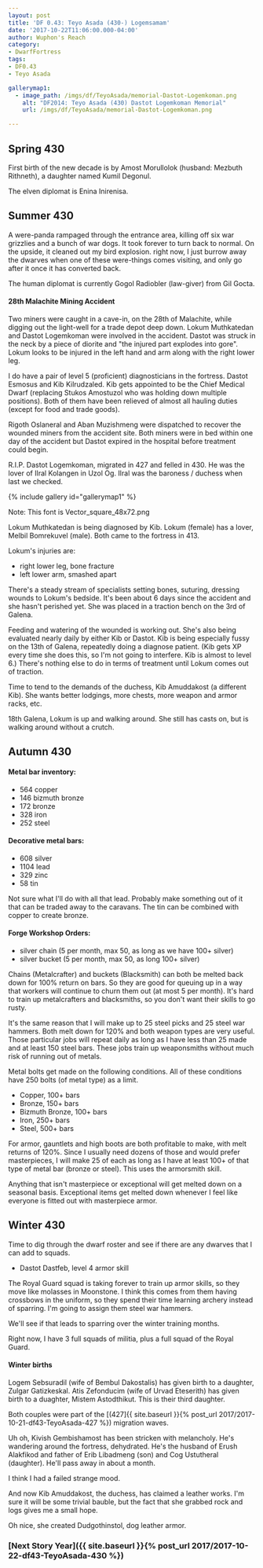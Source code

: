 ```yaml
---
layout: post
title: 'DF 0.43: Teyo Asada (430-) Logemsamam'
date: '2017-10-22T11:06:00.000-04:00'
author: Wuphon's Reach
category:
- DwarfFortress
tags:
- DF0.43
- Teyo Asada

gallerymap1:
  - image_path: /imgs/df/TeyoAsada/memorial-Dastot-Logemkoman.png
    alt: "DF2014: Teyo Asada (430) Dastot Logemkoman Memorial"
    url: /imgs/df/TeyoAsada/memorial-Dastot-Logemkoman.png

---
```


## Spring 430

First birth of the new decade is by Amost Morullolok (husband: Mezbuth Rithneth), a daughter named Kumil Degonul.

The elven diplomat is Enina Inirenisa.

## Summer 430

A were-panda rampaged through the entrance area, killing off six war grizzlies and a bunch of war dogs.  It took forever to turn back to normal.  On the upside, it cleaned out my bird explosion.  right now, I just burrow away the dwarves when one of these were-things comes visiting, and only go after it once it has converted back.

The human diplomat is currently Gogol Radiobler (law-giver) from Gil Gocta.

#### 28th Malachite Mining Accident

Two miners were caught in a cave-in, on the 28th of Malachite, while digging out the light-well for a trade depot deep down.  Lokum Muthkatedan and Dastot Logemkoman were involved in the accident.  Dastot was struck in the neck by a piece of diorite and "the injured part explodes into gore".  Lokum looks to be injured in the left hand and arm along with the right lower leg.

I do have a pair of level 5 (proficient) diagnosticians in the fortress.  Dastot Esmosus and Kib Kilrudzaled.  Kib gets appointed to be the Chief Medical Dwarf (replacing Stukos Amostuzol who was holding down multiple positions).  Both of them have been relieved of almost all hauling duties (except for food and trade goods).

Rigoth Oslaneral and Aban Muzishmeng were dispatched to recover the wounded miners from the accident site.  Both miners were in bed within one day of the accident but Dastot expired in the hospital before treatment could begin.

R.I.P. Dastot Logemkoman, migrated in 427 and felled in 430.  He was the lover of Ilral Kolangen in Uzol Og.  Ilral was the baroness / duchess when last we checked.

{% include gallery id="gallerymap1" %}

Note: This font is Vector_square_48x72.png

Lokum Muthkatedan is being diagnosed by Kib.  Lokum (female) has a lover, Melbil Bomrekuvel (male).  Both came to the fortress in 413.

Lokum's injuries are:

- right lower leg, bone fracture
- left lower arm, smashed apart

There's a steady stream of specialists setting bones, suturing, dressing wounds to Lokum's bedside.  It's been about 6 days since the accident and she hasn't perished yet.  She was placed in a traction bench on the 3rd of Galena.

Feeding and watering of the wounded is working out.  She's also being evaluated nearly daily by either Kib or Dastot.  Kib is being especially fussy on the 13th of Galena, repeatedly doing a diagnose patient.  (Kib gets XP every time she does this, so I'm not going to interfere.  Kib is almost to level 6.)  There's nothing else to do in terms of treatment until Lokum comes out of traction.

Time to tend to the demands of the duchess, Kib Amuddakost (a different Kib).  She wants better lodgings, more chests, more weapon and armor racks, etc.

18th Galena, Lokum is up and walking around.  She still has casts on, but is walking around without a crutch.

## Autumn 430

#### Metal bar inventory:

- 564 copper
- 146 bizmuth bronze
- 172 bronze
- 328 iron
- 252 steel

#### Decorative metal bars:

- 608 silver
- 1104 lead
- 329 zinc
- 58 tin

Not sure what I'll do with all that lead.  Probably make something out of it that can be traded away to the caravans.  The tin can be combined with copper to create bronze.

#### Forge Workshop Orders:

- silver chain (5 per month, max 50, as long as we have 100+ silver)
- silver bucket (5 per month, max 50, as long 100+ silver)

Chains (Metalcrafter) and buckets (Blacksmith) can both be melted back down for 100% return on bars.  So they are good for queuing up in a way that workers will continue to churn them out (at most 5 per month).  It's hard to train up metalcrafters and blacksmiths, so you don't want their skills to go rusty.

It's the same reason that I will make up to 25 steel picks and 25 steel war hammers.  Both melt down for 120% and both weapon types are very useful.  Those particular jobs will repeat daily as long as I have less than 25 made and at least 150 steel bars.  These jobs train up weaponsmiths without much risk of running out of metals.

Metal bolts get made on the following conditions.  All of these conditions have 250 bolts (of metal type) as a limit.

- Copper, 100+ bars
- Bronze, 150+ bars
- Bizmuth Bronze, 100+ bars
- Iron, 250+ bars
- Steel, 500+ bars

For armor, gauntlets and high boots are both profitable to make, with melt returns of 120%.  Since I usually need dozens of those and would prefer masterpieces, I will make 25 of each as long as I have at least 100+ of that type of metal bar (bronze or steel).  This uses the armorsmith skill.

Anything that isn't masterpiece or exceptional will get melted down on a seasonal basis.  Exceptional items get melted down whenever I feel like everyone is fitted out with masterpiece armor.

## Winter 430

Time to dig through the dwarf roster and see if there are any dwarves that I can add to squads.

- Dastot Dastfeb, level 4 armor skill

The Royal Guard squad is taking forever to train up armor skills, so they move like molasses in Moonstone.  I think this comes from them having crossbows in the uniform, so they spend their time learning archery instead of sparring.  I'm going to assign them steel war hammers.

We'll see if that leads to sparring over the winter training months.

Right now, I have 3 full squads of militia, plus a full squad of the Royal Guard.

#### Winter births

Logem Sebsuradil (wife of Bembul Dakostalis) has given birth to a daughter, Zulgar Gatizkeskal.  Atis Zefonducim (wife of Urvad Eteserith) has given birth to a duaghter, Mistem Astodthikut.  This is their third daughter.  

Both couples were part of the [(427]{{ site.baseurl }}{% post_url 2017/2017-10-21-df43-TeyoAsada-427 %}) migration waves.

Uh oh, Kivish Gembishamost has been stricken with melancholy.  He's wandering around the fortress, dehydrated.  He's the husband of Erush Alakfikod and father of Erib Libadmeng (son) and Cog Ustutheral (daughter).  He'll pass away in about a month.

I think I had a failed strange mood.

And now Kib Amuddakost, the duchess, has claimed a leather works.  I'm sure it will be some trivial bauble, but the fact that she grabbed rock and logs gives me a small hope.  

Oh nice, she created Dudgothinstol, dog leather armor.

### [Next Story Year]({{ site.baseurl }}{% post_url 2017/2017-10-22-df43-TeyoAsada-430 %})
